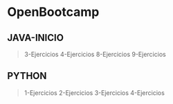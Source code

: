 # OpenBootcamp
## JAVA-INICIO
  >3-Ejercicios 
  >4-Ejercicios 
  >8-Ejercicios 
  >9-Ejercicios 
## PYTHON
  >1-Ejercicios
  >2-Ejercicios
  >3-Ejercicios
  >4-Ejercicios
  
  
